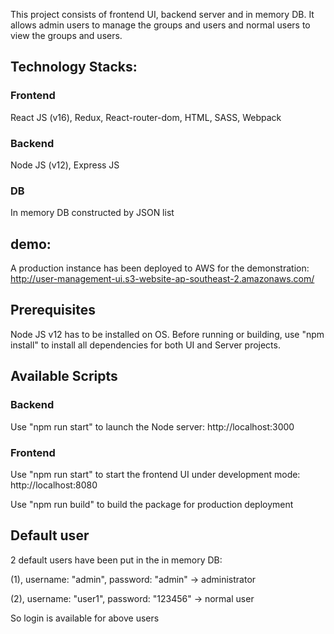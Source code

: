 This project consists of frontend UI, backend server and in memory DB.
It allows admin users to manage the groups and users and normal users to view the groups and users.

## Technology Stacks:

### Frontend
React JS (v16), Redux, React-router-dom, HTML, SASS, Webpack

### Backend
Node JS (v12), Express JS

### DB
In memory DB constructed by JSON list

## demo:
A production instance has been deployed to AWS for the demonstration:
http://user-management-ui.s3-website-ap-southeast-2.amazonaws.com/

## Prerequisites
Node JS v12 has to be installed on OS.
Before running or building, use "npm install" to install all dependencies for both UI and Server projects.

## Available Scripts

### Backend
Use "npm run start" to launch the Node server:
http://localhost:3000

### Frontend
Use "npm run start" to start the frontend UI under development mode:
http://localhost:8080

Use "npm run build" to build the package for production deployment

## Default user
2 default users have been put in the in memory DB:

(1), username: "admin", password: "admin" -> administrator

(2), username: "user1", password: "123456" -> normal user

So login is available for above users





